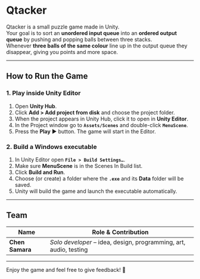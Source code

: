 # Qtacker

Qtacker is a small puzzle game made in Unity.  
Your goal is to sort an **unordered input queue** into an **ordered output queue** by pushing and popping balls between three stacks.  
Whenever **three balls of the same colour** line up in the output queue they disappear, giving you points and more space.

---

## How to Run the Game

### 1. Play inside Unity Editor
1. Open **Unity Hub**.  
2. Click **Add > Add project from disk** and choose the project folder.  
3. When the project appears in Unity Hub, click it to open in **Unity Editor**.  
4. In the Project window go to **`Assets/Scenes`** and double-click **`MenuScene`**.  
5. Press the **Play** ▶️ button. The game will start in the Editor.

### 2. Build a Windows executable
1. In Unity Editor open **`File > Build Settings…`**.  
2. Make sure **MenuScene** is in the Scenes In Build list.  
3. Click **Build and Run**.  
4. Choose (or create) a folder where the **`.exe`** and its **Data** folder will be saved.  
5. Unity will build the game and launch the executable automatically.

---

## Team

| Name        | Role & Contribution           |
|-------------|------------------------------|
| **Chen Samara** | *Solo developer* – idea, design, programming, art, audio, testing |

---

Enjoy the game and feel free to give feedback! 🙂
